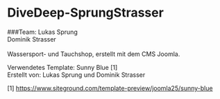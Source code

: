 # DiveDeep-SprungStrasser
###Team:
Lukas Sprung<br>
Dominik Strasser<br>
<br>
Wassersport- und Tauchshop, erstellt mit dem CMS Joomla.

Verwendetes Template: Sunny Blue [1]<br>
Erstellt von: Lukas Sprung und Dominik Strasser

[1] https://www.siteground.com/template-preview/joomla25/sunny-blue
